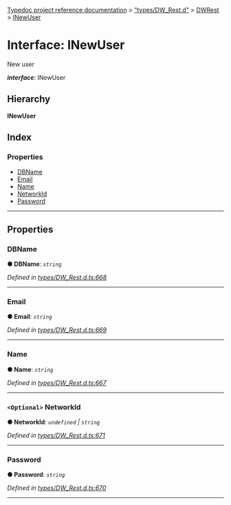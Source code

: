 [Typedoc project reference documentation](../README.md) > ["types/DW_Rest.d"](../modules/_types_dw_rest_d_.md) > [DWRest](../modules/_types_dw_rest_d_.dwrest.md) > [INewUser](../interfaces/_types_dw_rest_d_.dwrest.inewuser.md)

# Interface: INewUser

New user

*__interface__*: INewUser

## Hierarchy

**INewUser**

## Index

### Properties

* [DBName](_types_dw_rest_d_.dwrest.inewuser.md#dbname)
* [Email](_types_dw_rest_d_.dwrest.inewuser.md#email)
* [Name](_types_dw_rest_d_.dwrest.inewuser.md#name)
* [NetworkId](_types_dw_rest_d_.dwrest.inewuser.md#networkid)
* [Password](_types_dw_rest_d_.dwrest.inewuser.md#password)

---

## Properties

<a id="dbname"></a>

###  DBName

**● DBName**: *`string`*

*Defined in [types/DW_Rest.d.ts:668](https://github.com/DocuWare/REST-Sample-TS/blob/a4697e2/src/types/DW_Rest.d.ts#L668)*

___
<a id="email"></a>

###  Email

**● Email**: *`string`*

*Defined in [types/DW_Rest.d.ts:669](https://github.com/DocuWare/REST-Sample-TS/blob/a4697e2/src/types/DW_Rest.d.ts#L669)*

___
<a id="name"></a>

###  Name

**● Name**: *`string`*

*Defined in [types/DW_Rest.d.ts:667](https://github.com/DocuWare/REST-Sample-TS/blob/a4697e2/src/types/DW_Rest.d.ts#L667)*

___
<a id="networkid"></a>

### `<Optional>` NetworkId

**● NetworkId**: *`undefined` \| `string`*

*Defined in [types/DW_Rest.d.ts:671](https://github.com/DocuWare/REST-Sample-TS/blob/a4697e2/src/types/DW_Rest.d.ts#L671)*

___
<a id="password"></a>

###  Password

**● Password**: *`string`*

*Defined in [types/DW_Rest.d.ts:670](https://github.com/DocuWare/REST-Sample-TS/blob/a4697e2/src/types/DW_Rest.d.ts#L670)*

___

